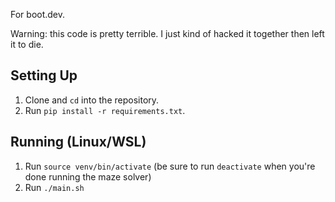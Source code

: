 For boot.dev.

Warning: this code is pretty terrible. I just kind of hacked it together then left it to die.

## Setting Up
1. Clone and `cd` into the repository.
2. Run `pip install -r requirements.txt`.

## Running (Linux/WSL)
1. Run `source venv/bin/activate` (be sure to run `deactivate` when you're done running the maze solver)
2. Run `./main.sh`
